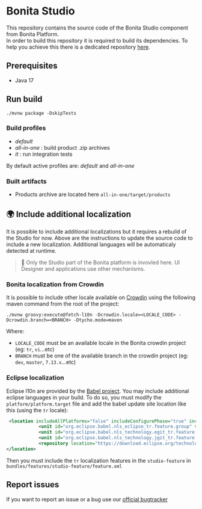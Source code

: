 # Bonita Studio

This repository contains the source code of the Bonita Studio component from Bonita Platform.  
In order to build this repository it is required to build its dependencies. To help you achieve this there is a dedicated repository [here](https://github.com/Bonitasoft-Community/Build-Bonita).

## Prerequisites

* Java 17

## Run build

```shell
./mvnw package -DskipTests
```

### Build profiles

* _default_
* _all-in-one_ : build product .zip archives
* _it_ : run integration tests

By default active profiles are: _default_ and _all-in-one_

### Built artifacts

* Products archive are located here `all-in-one/target/products`

## :earth_africa: Include additional localization 

It is possible to include additional localizations but it requires a rebuild of the Studio for now. Above are the instructions to update the source code to include a new localization. Additional languages will be automaticaly detected at runtime.

> :blue_book: Only the Studio part of the Bonita platform is invovled here. UI Designer and applications use other mechanisms.

### Bonita localization from Crowdin 

It is possible to include other locale available on [Crowdin](https://crowdin.com/project/bonita) using the following maven command from the root of the project:

```shell
./mvnw groovy:execute@fetch-l10n -Dcrowdin.locale=<LOCALE_CODE> -Dcrowdin.branch=<BRANCH> -Dtycho.mode=maven
```

Where:

* `LOCALE_CODE` must be an available locale in the Bonita crowdin project (eg: `tr`, `vi`...etc)  
* `BRANCH` must be one of the available branch in the crowdin project (eg: `dev`, `master`, `7.13.x`...etc)

### Eclipse localization

Eclipse l10n are provided by the [Babel project](https://www.eclipse.org/babel/). You may include additional eclipse languages in your build. To do so, you must modify the `platform/platform.target` file and add the babel update site location like this (using the `tr` locale):

```xml
 <location includeAllPlatforms="false" includeConfigurePhase="true" includeMode="planner" includeSource="true" type="InstallableUnit">
            <unit id="org.eclipse.babel.nls_eclipse_tr.feature.group" version="0.0.0"/>
            <unit id="org.eclipse.babel.nls_technology.egit_tr.feature.group" version="0.0.0"/>
            <unit id="org.eclipse.babel.nls_technology.jgit_tr.feature.group" version="0.0.0"/>
            <repository location="https://download.eclipse.org/technology/babel/update-site/latest/"/>
</location>
```

Then you must include the `tr` localization features in the `studio-feature` in `bundles/features/studio-feature/feature.xml`

## Report issues

If you want to report an issue or a bug use our [official bugtracker](https://bonita.atlassian.net/projects/BBPMC)
